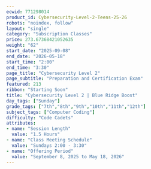 ```yaml
---
ecwid: 771298014
product_id: Cybersecurity-Level-2-Teens-25-26
robots: "noindex, follow"
layout: "single"
category: "Subscription Classes"
price: 273.67368421052635
weight: "62"
start_date: "2025-09-08"
end_date: "2026-05-18"
start_time: "2:00"
end_time: "3:30"
page_title: "Cybersecurity Level 2"
page_subtitle: "Preparation and Certification Exam"
featured: 213
ribbon: "Starting Soon"
title: "Cybersecurity Level 2 | Blue Ridge Boost"
day_tags: ["Sunday"]
grade_tags: ["7th","8th","9th","10th","11th","12th"]
subject_tags: ["Computer Coding"]
difficulty: "Code Cadets"
attributes:
- name: "Session Length"
  value: "1.5 Hours"
- name: "Class Meeting Schedule"
  value: "Sundays 2:00 - 3:30"
- name: "Offering Period"
  value: "September 8, 2025 to May 18, 2026"
---
```

